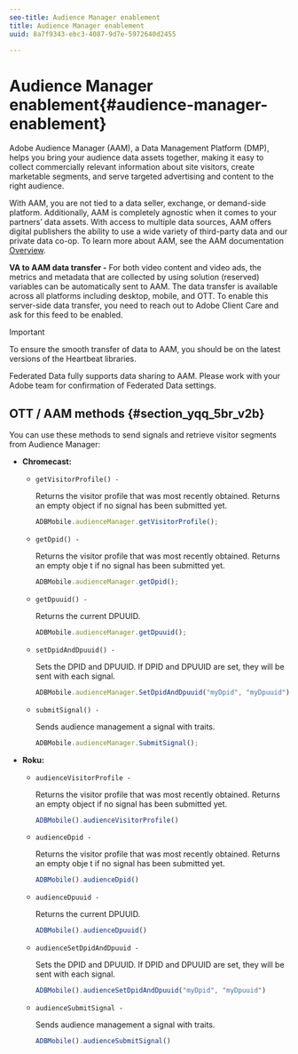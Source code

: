 ```yaml
---
seo-title: Audience Manager enablement
title: Audience Manager enablement
uuid: 8a7f9343-ebc3-4087-9d7e-5972640d2455

---
```


# Audience Manager enablement{#audience-manager-enablement}

Adobe Audience Manager (AAM), a Data Management Platform (DMP), helps you bring your audience data assets together, making it easy to collect commercially relevant information about site visitors, create marketable segments, and serve targeted advertising and content to the right audience.

With AAM, you are not tied to a data seller, exchange, or demand-side platform. Additionally, AAM is completely agnostic when it comes to your partners’ data assets. With access to multiple data sources, AAM offers digital publishers the ability to use a wide variety of third-party data and our private data co-op. To learn more about AAM, see the AAM documentation [Overview](https://marketing.adobe.com/resources/help/en_US/aam/c_am_overview_intro.html).

**VA to AAM data transfer -** For both video content and video ads, the metrics and metadata that are collected by using solution (reserved) variables can be automatically sent to AAM. The data transfer is available across all platforms including desktop, mobile, and OTT. To enable this server-side data transfer, you need to reach out to Adobe Client Care and ask for this feed to be enabled.

>[!IMPORTANT]
>
>To ensure the smooth transfer of data to AAM, you should be on the latest versions of the Heartbeat libraries.

Federated Data fully supports data sharing to AAM. Please work with your Adobe team for confirmation of Federated Data settings.

## OTT / AAM methods {#section_yqq_5br_v2b}

You can use these methods to send signals and retrieve visitor segments from Audience Manager:

* **Chromecast:**

    * `getVisitorProfile() -`

      Returns the visitor profile that was most recently obtained. Returns an empty object if no signal has been submitted yet.

      ```js    
      ADBMobile.audienceManager.getVisitorProfile();
      ```

    * `getDpid() -`

      Returns the visitor profile that was most recently obtained. Returns an empty obje t if no signal has been submitted yet.

      ```js    
      ADBMobile.audienceManager.getDpid();
      ```

    * `getDpuuid() -`

      Returns the current DPUUID.

      ```js    
      ADBMobile.audienceManager.getDpuuid();
      ```

    * `setDpidAndDpuuid() -`

      Sets the DPID and DPUUID. If DPID and DPUUID are set, they will be sent with each signal.

      ```js    
      ADBMobile.audienceManager.SetDpidAndDpuuid("myDpid", "myDpuuid");
      ```

    * `submitSignal() -`

      Sends audience management a signal with traits.

      ```js    
      ADBMobile.audienceManager.SubmitSignal();
      ```

* **Roku:**

    * `audienceVisitorProfile -`

      Returns the visitor profile that was most recently obtained. Returns an empty object if no signal has been submitted yet.

      ```js    
      ADBMobile().audienceVisitorProfile()
      ```

    * `audienceDpid -`

      Returns the visitor profile that was most recently obtained. Returns an empty obje t if no signal has been submitted yet.

      ```js    
      ADBMobile().audienceDpid()
      ```

    * `audienceDpuuid -`

      Returns the current DPUUID.

      ```js    
      ADBMobile().audienceDpuuid()
      ```

    * `audienceSetDpidAndDpuuid -`

      Sets the DPID and DPUUID. If DPID and DPUUID are set, they will be sent with each signal.

      ```js    
      ADBMobile().audienceSetDpidAndDpuuid("myDpid", "myDpuuid")
      ```

    * `audienceSubmitSignal -`

      Sends audience management a signal with traits.

      ```js    
      ADBMobile().audienceSubmitSignal()
      ```

